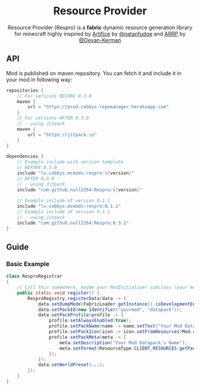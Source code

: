 <h1 align="center">Resource Provider</h1>

<p align="center">
Resource Provider (Respro) is a <strong>fabric</strong> dynamic resource generation library for
minecraft highly inspired by 
<a href="https://github.com/natanfudge/artifice">Artifice</a>
by <a href="https://github.com/natanfudge">@natanfudge</a> and
<a href="https://github.com/Devan-Kerman/ARRP">ARRP</a>
by <a href="https://github.com/Devan-Kerman">@Devan-Kerman</a>
</p>

## API
Mod is published on maven repository. You can fetch it and
include it in your mod in following way:

```groovy
repositories {
    // For versions BEFORE 0.3.0
    maven {
        url = "https://prod-cebbys-repomanager.herokuapp.com"
    }
    // For versions AFTER 0.3.0
    // - using Jitpack
    maven {
        url = "https://jitpack.io"
    }
}

dependencies {
    // Example include with version template
    // BEFORE 0.3.0
    include "lv.cebbys.mcmods:respro:${version}"
    // AFTER 0.3.0
    // - using Jitpack
    include "com.github.null2264:Respro:${version}"
    
    // Example include of version 0.1.1
    include "lv.cebbys.mcmods:respro:0.1.1"
    // Example include of version 0.3.1
    // - using Jitpack
    include "com.github.null2264:Respro:0.3.1"
}
```

## Guide

### Basic Example

```java
class ResproRegistrar
{
    // Call this somewhere, maybe your ModInitializer subclass (your mod's main entrypoint)
    public static void register() {
        ResproRegistry.registerData(data -> {
            data.setDumpMode(FabricLoader.getInstance().isDevelopmentEnvironment());
            data.setPackId(new Identifier("yourmod", "datapack"));
            data.setPackProfile(profile -> {
                profile.setAlwaysEnabled(true);
                profile.setPackName(name -> name.setText("Your Mod Datapack's Name"));
                profile.setPackIcon(icon -> icon.setFromResources(Mod.class, "assets/yourmod/icon.png"));
                profile.setPackMeta(meta -> {
                    meta.setDescription("Your Mod Datapack's Name");
                    meta.setFormat(ResourceType.CLIENT_RESOURCES.getPackVersion(SharedConstants.getGameVersion()));
                });
            });
            data.setWorldPreset(...);
        });
    }
}
```
